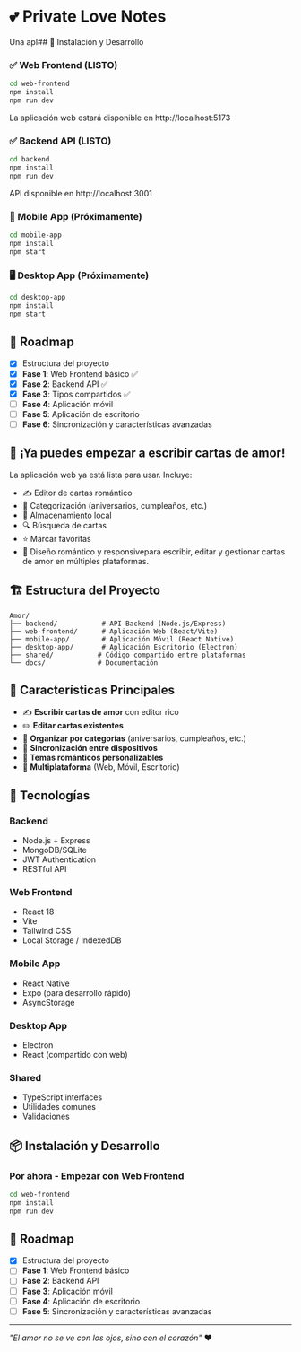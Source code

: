 # 💕 Private Love Notes

Una apl## 🚀 Instalación y Desarrollo

### ✅ Web Frontend (LISTO)
```bash
cd web-frontend
npm install
npm run dev
```
La aplicación web estará disponible en http://localhost:5173

### ✅ Backend API (LISTO)
```bash
cd backend
npm install
npm run dev
```
API disponible en http://localhost:3001

### 📱 Mobile App (Próximamente)
```bash
cd mobile-app
npm install
npm start
```

### 🖥️ Desktop App (Próximamente)
```bash
cd desktop-app
npm install
npm start
```

## 🎯 Roadmap

- [x] Estructura del proyecto
- [x] **Fase 1**: Web Frontend básico ✅
- [x] **Fase 2**: Backend API ✅
- [x] **Fase 3**: Tipos compartidos ✅
- [ ] **Fase 4**: Aplicación móvil
- [ ] **Fase 5**: Aplicación de escritorio
- [ ] **Fase 6**: Sincronización y características avanzadas

## 💝 ¡Ya puedes empezar a escribir cartas de amor!

La aplicación web ya está lista para usar. Incluye:
- ✍️ Editor de cartas romántico
- 📂 Categorización (aniversarios, cumpleaños, etc.)
- 💾 Almacenamiento local
- 🔍 Búsqueda de cartas
- ⭐ Marcar favoritas
- 🎨 Diseño romántico y responsivepara escribir, editar y gestionar cartas de amor en múltiples plataformas.

## 🏗️ Estructura del Proyecto

```
Amor/
├── backend/           # API Backend (Node.js/Express)
├── web-frontend/      # Aplicación Web (React/Vite)
├── mobile-app/        # Aplicación Móvil (React Native)
├── desktop-app/       # Aplicación Escritorio (Electron)
├── shared/           # Código compartido entre plataformas
└── docs/             # Documentación
```

## 🌹 Características Principales

- ✍️ **Escribir cartas de amor** con editor rico
- ✏️ **Editar cartas existentes**
- 📂 **Organizar por categorías** (aniversarios, cumpleaños, etc.)
- 💾 **Sincronización entre dispositivos**
- 🎨 **Temas románticos personalizables**
- 📱 **Multiplataforma** (Web, Móvil, Escritorio)

## 🚀 Tecnologías

### Backend
- Node.js + Express
- MongoDB/SQLite
- JWT Authentication
- RESTful API

### Web Frontend
- React 18
- Vite
- Tailwind CSS
- Local Storage / IndexedDB

### Mobile App
- React Native
- Expo (para desarrollo rápido)
- AsyncStorage

### Desktop App
- Electron
- React (compartido con web)

### Shared
- TypeScript interfaces
- Utilidades comunes
- Validaciones

## 📦 Instalación y Desarrollo

### Por ahora - Empezar con Web Frontend
```bash
cd web-frontend
npm install
npm run dev
```

## 🎯 Roadmap

- [x] Estructura del proyecto
- [ ] **Fase 1**: Web Frontend básico
- [ ] **Fase 2**: Backend API
- [ ] **Fase 3**: Aplicación móvil
- [ ] **Fase 4**: Aplicación de escritorio
- [ ] **Fase 5**: Sincronización y características avanzadas

---
*"El amor no se ve con los ojos, sino con el corazón"* ❤️
